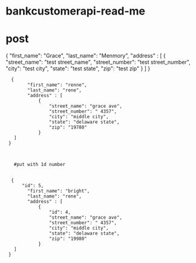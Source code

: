 # bankcustomerapi-read-me

 
 # post 
 
 {
            "first_name": "Grace",
            "last_name": "Menmory",
            "address" : [
                {
                    "street_name": "test street_name",
                    "street_number": "test street_number",
                    "city": "test city",
                    "state": "test state",
                    "zip": "test zip"
                }
       ]
     }
     
     
      {
            "first_name": "renne",
            "last_name": "rene",
            "address" : [
                {
                    "street_name": "grace ave",
                    "street_number": " 4357",
                    "city": "middle city",
                    "state": "delaware state",
                    "zip": "19780"
                }
       ]
     }
     
     
     
       #put with 1d number
       
       
      {
          "id": 5,
            "first_name": "bright",
            "last_name": "rene",
            "address" : [
                {
                    "id": 4,
                    "street_name": "grace ave",
                    "street_number": " 4357",
                    "city": "middle city",
                    "state": "delaware state",
                    "zip": "19980"
                }
       ]
     }
